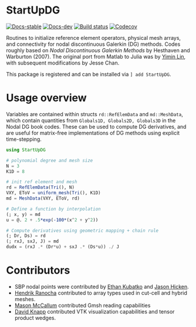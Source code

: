 # StartUpDG
[![Docs-stable](https://img.shields.io/badge/docs-stable-blue.svg)](https://jlchan.github.io/StartUpDG.jl/stable)
[![Docs-dev](https://img.shields.io/badge/docs-dev-blue.svg)](https://jlchan.github.io/StartUpDG.jl/dev)
[![Build status](https://github.com/jlchan/StartUpDG.jl/workflows/CI/badge.svg)](https://github.com/jlchan/StartUpDG.jl/actions)
[![Codecov](https://codecov.io/gh/jlchan/StartUpDG.jl/branch/main/graph/badge.svg)](https://codecov.io/gh/jlchan/StartUpDG.jl)

Routines to initialize reference element operators, physical mesh arrays, and connectivity for nodal discontinuous Galerkin (DG) methods. Codes roughly based on *Nodal Discontinuous Galerkin Methods* by Hesthaven and Warburton (2007). The original port from Matlab to Julia was by [Yimin Lin](https://github.com/yiminllin), with subsequent modifications by Jesse Chan. 

This package is registered and can be installed via `] add StartUpDG`.

# Usage overview

Variables are contained within structs `rd::RefElemData` and `md::MeshData`, which contain quantities from `Globals1D, Globals2D, Globals3D` in the Nodal DG book codes. These can be used to compute DG derivatives, and are useful for matrix-free implementations of DG methods using explicit time-stepping.

```julia
using StartUpDG

# polynomial degree and mesh size
N = 3
K1D = 8

# init ref element and mesh
rd = RefElemData(Tri(), N)
VXY, EToV = uniform_mesh(Tri(), K1D)
md = MeshData(VXY, EToV, rd)

# Define a function by interpolation
(; x, y) = md
u = @. 2 + .5*exp(-100*(x^2 + y^2))

# Compute derivatives using geometric mapping + chain rule
(; Dr, Ds) = rd
(; rxJ, sxJ, J) = md
dudx = (rxJ .* (Dr*u) + sxJ .* (Ds*u)) ./ J
```

# Contributors

* SBP nodal points were contributed by [Ethan Kubatko](https://sites.google.com/site/chilatosu/ethan-bio) and [Jason Hicken](https://doi.org/10.1007/s10915-020-01154-8). 
* [Hendrik Ranocha](https://ranocha.de) contributed to array types used in cut-cell and hybrid meshes. 
* [Mason McCallum](https://github.com/masonamccallum) contributed Gmsh reading capabilities
* [David Knapp](https://github.com/Davknapp) contributed VTK visualization capabilities and tensor product wedges.
